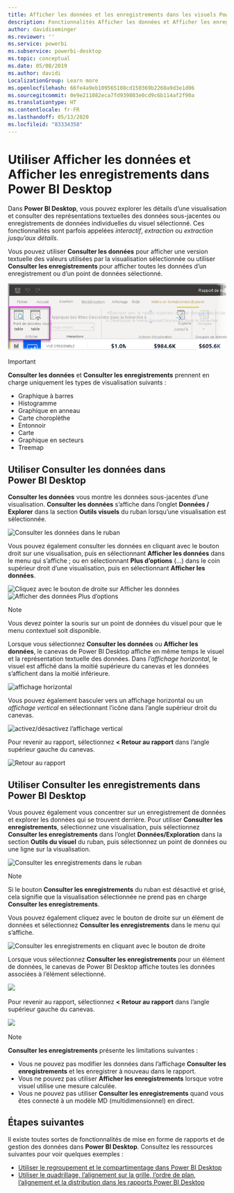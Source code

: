 ```yaml
---
title: Afficher les données et les enregistrements dans les visuels Power BI Desktop
description: Fonctionnalités Afficher les données et Afficher les enregistrements de Power BI Desktop pour une exploration approfondie
author: davidiseminger
ms.reviewer: ''
ms.service: powerbi
ms.subservice: powerbi-desktop
ms.topic: conceptual
ms.date: 05/08/2019
ms.author: davidi
LocalizationGroup: Learn more
ms.openlocfilehash: 66fe4a9eb109565108cd150369b2260a9d3e1d06
ms.sourcegitcommit: 0e9e211082eca7fd939803e0cd9c6b114af2f90a
ms.translationtype: HT
ms.contentlocale: fr-FR
ms.lasthandoff: 05/13/2020
ms.locfileid: "83334358"
---
```

# <a name="use-see-data-and-see-records-in-power-bi-desktop"></a>Utiliser Afficher les données et Afficher les enregistrements dans Power BI Desktop
Dans **Power BI Desktop**, vous pouvez explorer les détails d’une visualisation et consulter des représentations textuelles des données sous-jacentes ou enregistrements de données individuelles du visuel sélectionné. Ces fonctionnalités sont parfois appelées *interactif*, *extraction* ou *extraction jusqu’aux détails*.

Vous pouvez utiliser **Consulter les données** pour afficher une version textuelle des valeurs utilisées par la visualisation sélectionnée ou utiliser **Consulter les enregistrements** pour afficher toutes les données d’un enregistrement ou d’un point de données sélectionné. 

![Consulter les données et Consulter les enregistrements](media/desktop-see-data-see-records/see-data-record.png)

>[!IMPORTANT]
>**Consulter les données** et **Consulter les enregistrements** prennent en charge uniquement les types de visualisation suivants :
>  - Graphique à barres
>  - Histogramme
>  - Graphique en anneau
>  - Carte choroplèthe
>  - Entonnoir
>  - Carte
>  - Graphique en secteurs
>  - Treemap

## <a name="use-see-data-in-power-bi-desktop"></a>Utiliser Consulter les données dans Power BI Desktop

**Consulter les données** vous montre les données sous-jacentes d’une visualisation. **Consulter les données** s’affiche dans l’onglet **Données / Explorer** dans la section **Outils visuels** du ruban lorsqu’une visualisation est sélectionnée.

![Consulter les données dans le ruban](media/desktop-see-data-see-records/see-data1.png)

Vous pouvez également consulter les données en cliquant avec le bouton droit sur une visualisation, puis en sélectionnant **Afficher les données** dans le menu qui s’affiche ; ou en sélectionnant **Plus d’options** (...) dans le coin supérieur droit d’une visualisation, puis en sélectionnant **Afficher les données**.

![Cliquez avec le bouton de droite sur Afficher les données](media/desktop-see-data-see-records/see-data2.png)&nbsp;&nbsp;![Afficher des données Plus d’options](media/desktop-see-data-see-records/see-data3.png)

> [!NOTE]
> Vous devez pointer la souris sur un point de données du visuel pour que le menu contextuel soit disponible.

Lorsque vous sélectionnez **Consulter les données** ou **Afficher les données**, le canevas de Power BI Desktop affiche en même temps le visuel et la représentation textuelle des données. Dans *l’affichage horizontal*, le visuel est affiché dans la moitié supérieure du canevas et les données s’affichent dans la moitié inférieure. 

![affichage horizontal](media/desktop-see-data-see-records/see-data4a.png)

Vous pouvez également basculer vers un affichage horizontal ou un *affichage vertical* en sélectionnant l’icône dans l’angle supérieur droit du canevas.

![activez/désactivez l’affichage vertical](media/desktop-see-data-see-records/see-data4.png)

Pour revenir au rapport, sélectionnez **< Retour au rapport** dans l’angle supérieur gauche du canevas.

![Retour au rapport](media/desktop-see-data-see-records/see-data5.png)

## <a name="use-see-records-in-power-bi-desktop"></a>Utiliser Consulter les enregistrements dans Power BI Desktop

Vous pouvez également vous concentrer sur un enregistrement de données et explorer les données qui se trouvent derrière. Pour utiliser **Consulter les enregistrements**, sélectionnez une visualisation, puis sélectionnez **Consulter les enregistrements** dans l’onglet **Données/Exploration** dans la section **Outils du visuel** du ruban, puis sélectionnez un point de données ou une ligne sur la visualisation. 

![Consulter les enregistrements dans le ruban](media/desktop-see-data-see-records/see-record1.png)

> [!NOTE]
> Si le bouton **Consulter les enregistrements** du ruban est désactivé et grisé, cela signifie que la visualisation sélectionnée ne prend pas en charge **Consulter les enregistrements**.

Vous pouvez également cliquez avec le bouton de droite sur un élément de données et sélectionnez **Consulter les enregistrements** dans le menu qui s’affiche.

![Consulter les enregistrements en cliquant avec le bouton de droite](media/desktop-see-data-see-records/see-record2.png)

Lorsque vous sélectionnez **Consulter les enregistrements** pour un élément de données, le canevas de Power BI Desktop affiche toutes les données associées à l’élément sélectionné. 

![](media/desktop-see-data-see-records/see-record3.png)

Pour revenir au rapport, sélectionnez **< Retour au rapport** dans l’angle supérieur gauche du canevas.

![](media/desktop-see-data-see-records/see-record4.png)

> [!NOTE]
>**Consulter les enregistrements** présente les limitations suivantes :
> - Vous ne pouvez pas modifier les données dans l’affichage **Consulter les enregistrements** et les enregistrer à nouveau dans le rapport.
> - Vous ne pouvez pas utiliser **Afficher les enregistrements** lorsque votre visuel utilise une mesure calculée.
> - Vous ne pouvez pas utiliser **Consulter les enregistrements** quand vous êtes connecté à un modèle MD (multidimensionnel) en direct.

## <a name="next-steps"></a>Étapes suivantes
Il existe toutes sortes de fonctionnalités de mise en forme de rapports et de gestion des données dans **Power BI Desktop**. Consultez les ressources suivantes pour voir quelques exemples :

* [Utiliser le regroupement et le compartimentage dans Power BI Desktop](desktop-grouping-and-binning.md)
* [Utiliser le quadrillage, l’alignement sur la grille, l’ordre de plan, l’alignement et la distribution dans les rapports Power BI Desktop](desktop-gridlines-snap-to-grid.md)

